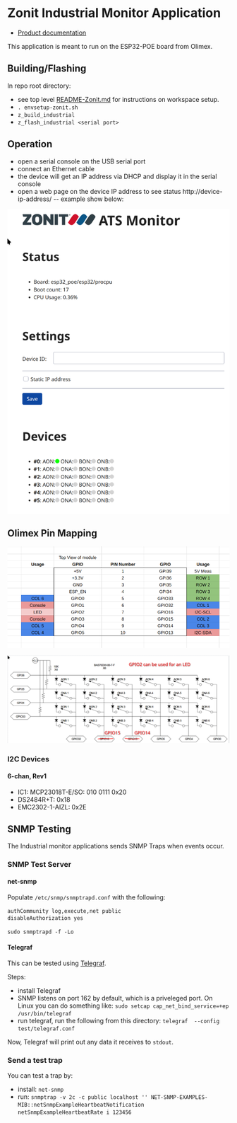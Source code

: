 # Zonit Industrial Monitor Application

- [Product documentation](https://gitea.zonit.com/Zonit-Dev/product/src/branch/master/ats-industrial/monitor)

This application is meant to run on the ESP32-POE board from Olimex.

## Building/Flashing

In repo root directory:

- see top level
  [README-Zonit.md](https://gitea.zonit.com/Zonit-Dev/zephyr-zonit/src/branch/main/README-Zonit.md)
  for instructions on workspace setup.
- `. envsetup-zonit.sh`
- `z_build_industrial`
- `z_flash_industrial <serial port>`

## Operation

- open a serial console on the USB serial port
- connect an Ethernet cable
- the device will get an IP address via DHCP and display it in the serial
  console
- open a web page on the device IP address to see status
  http://device-ip-address/ -- example show below:

![image-20241205135158112](assets/image-20241205135158112.png)

## Olimex Pin Mapping

![Olimex pins](assets/olimex-pins.png)

![DC Wiring](assets/z-ind-monitor-matrix-map.png)

### I2C Devices

#### 6-chan, Rev1

- IC1: MCP23018T-E/SO: 010 0111 0x20
- DS2484R+T: 0x18
- EMC2302-1-AIZL: 0x2E

## SNMP Testing

The Industrial monitor applications sends SNMP Traps when events occur.

### SNMP Test Server

#### net-snmp

Populate `/etc/snmp/snmptrapd.conf` with the following:

```
authCommunity log,execute,net public
disableAuthorization yes
```

`sudo snmptrapd -f -Lo`

#### Telegraf

This can be tested using
[Telegraf](https://www.influxdata.com/time-series-platform/telegraf/).

Steps:

- install Telegraf
- SNMP listens on port 162 by default, which is a priveleged port. On Linux you
  can do something like:
  `sudo setcap cap_net_bind_service=+ep /usr/bin/telegraf`
- run telegraf, run the following from this directory:
  `telegraf  --config test/telegraf.conf`

Now, Telegraf will print out any data it receives to `stdout`.

### Send a test trap

You can test a trap by:

- install: `net-snmp`
- run:
  `snmptrap -v 2c -c public localhost '' NET-SNMP-EXAMPLES-MIB::netSnmpExampleHeartbeatNotification netSnmpExampleHeartbeatRate i 123456`
